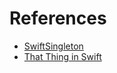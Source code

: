 # References

- [SwiftSingleton](https://github.com/hpique/SwiftSingleton)
- [That Thing in Swift](https://thatthinginswift.com/singletons/)
